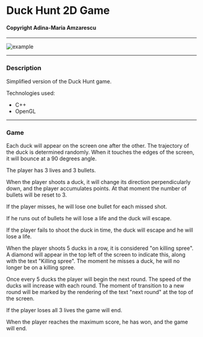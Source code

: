 # Duck Hunt 2D Game
#### Copyright Adina-Maria Amzarescu
__________________________________________________________

![example](https://github.com/adinaamzarescu/EGC/blob/main/example.gif)

__________________________________________________________

### Description

Simplified version of the Duck Hunt game.

Technologies used:
  * C++
  * OpenGL

__________________________________________________________

### Game

Each duck will appear on the screen one after the other.
The trajectory of the duck is determined randomly. 
When it touches the edges of the screen, it will bounce 
at a 90 degrees angle.

The player has 3 lives and 3 bullets.

When the player shoots a duck, it will change its direction 
perpendicularly down, and the player accumulates points. 
At that moment the number of bullets will be reset to 3.

If the player misses, he will lose one bullet for each 
missed shot. 

If he runs out of bullets he will lose a life and the 
duck will escape.

If the player fails to shoot the duck in time, the duck 
will escape and he will lose a life.

When the player shoots 5 ducks in a row, it is considered 
"on killing spree". A diamond will appear in the top left 
of the screen to indicate this, along with the text 
"Killing spree".
The moment he misses a duck, he will no longer 
be on a killing spree.

Once every 5 ducks the player will begin the next round. 
The speed of the ducks will increase with each round. 
The moment of transition to a new round will be marked by 
the rendering of the text "next round" at the top of the screen.

If the player loses all 3 lives the game will end.

When the player reaches the maximum score, he has won, 
and the game will end.
